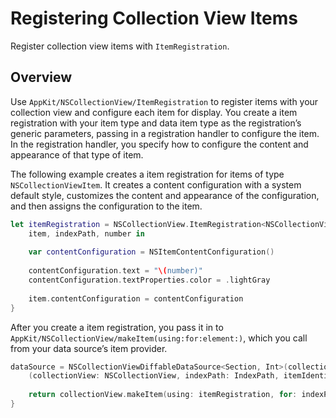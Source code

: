 # Registering Collection View Items

Register collection view items with `ItemRegistration`.

## Overview

Use ``AppKit/NSCollectionView/ItemRegistration`` to register items with your collection view and configure each item for display. You create a item registration with your item type and data item type as the registration’s generic parameters, passing in a registration handler to configure the item. In the registration handler, you specify how to configure the content and appearance of that type of item.

The following example creates a item registration for items of type `NSCollectionViewItem`. It creates a content configuration with a system default style, customizes the content and appearance of the configuration, and then assigns the configuration to the item.

```swift
let itemRegistration = NSCollectionView.ItemRegistration<NSCollectionViewItem, Int> { 
    item, indexPath, number in
    
    var contentConfiguration = NSItemContentConfiguration()
    
    contentConfiguration.text = "\(number)"
    contentConfiguration.textProperties.color = .lightGray
    
    item.contentConfiguration = contentConfiguration
}
```

After you create a item registration, you pass it in to ``AppKit/NSCollectionView/makeItem(using:for:element:)``, which you call from your data source’s item provider.

```swift
dataSource = NSCollectionViewDiffableDataSource<Section, Int>(collectionView: collectionView) {
    (collectionView: NSCollectionView, indexPath: IndexPath, itemIdentifier: Int) -> NSCollectionViewItem? in
    
    return collectionView.makeItem(using: itemRegistration, for: indexPath, item: itemIdentifier)
}
```
